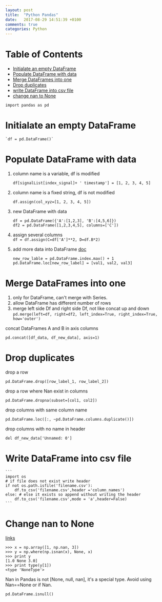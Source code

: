 ```yaml
---
layout: post
title:  "Python Pandas"
date:   2017-08-29 14:51:39 +0100
comments: true  
categories: Python
---
```





# Table of Contents

- [Initialate an empty DataFrame](#initialate-an-empty-dataframe)
- [Populate DataFrame with data](#populate-dataframe-with-data)
- [Merge DataFrames into one](#merge-dataframes-into-one)
- [Drop duplicates](#drop-duplicates)  
- [write DataFrame into csv file](#write-dataframe-into-csv-file)
- [change nan to None](#change-nan-to-None)








`import pandas as pd`  

# Initialate an empty DataFrame
    `df = pd.DataFrame()`  

# Populate DataFrame with data
1. column name is a variable, df is modified

   `df[signalList[index_signal]+ ' timestamp'] = [1, 2, 3, 4, 5]`   

2. column name is a fixed string, df is not modified

    `df.assign(col_xyz=[1, 2, 3, 4, 5])`   

3. new DataFrame with data
    ```
    df = pd.DataFrame({'A':[1,2,3], 'B':[4,5,6]})  
    df2 = pd.DataFrame([1,2,3,4,5], columns=['C'])
    ```
4. assign several columns  
    `df = df.assign(C=df['A']**2, D=df.B*2)`   

5. add more data into DataFrame [doc](https://pandas.pydata.org/pandas-docs/stable/indexing.html#selection-by-label)
    ```
    new_row_lable = pd.DataFrame.index.max() + 1
    pd.DataFrame.loc[new_row_label] = [val1, val2, val3]
    ```

# Merge DataFrames into one
1. only for DataFrame, can't merge with Series.
2. allow DataFrame has different number of rows
3. merge left side Df and right side Df, not like concat up and down  
`pd.merge(left=df, right=df2, left_index=True, right_index=True, how='outer')`

concat DataFrames A and B in axis columns  
```
pd.concat([df_data, df_new_data], axis=1)
```


# Drop duplicates   
  drop a row
  ```
  pd.DataFrame.drop([row_label_1, row_label_2])
  ```

  drop a row where Nan exist in columns
  ```
  pd.DataFrame.dropna(subset=[col1, col2])
  ```

  drop columns with same column name
  ```
  pd.DataFrame.loc([:, ~pd.DataFrame.columns.duplicate()])
  ```

  drop columns with no name in header
  ```
  del df_new_data['Unnamed: 0']
  ```



# Write DataFrame into csv file
    ```
    import os
    # if file does not exist write header 
    if not os.path.isfile('filename.csv'):
        df.to_csv('filename.csv',header ='column_names')
    else: # else it exists so append without writing the header
        df.to_csv('filename.csv',mode = 'a',header=False)
    ```


# Change nan to None 
  [links](https://stackoverflow.com/questions/14162723/replacing-pandas-or-numpy-nan-with-a-none-to-use-with-mysqldb)
  ```
  >>> x = np.array([1, np.nan, 3])
  >>> y = np.where(np.isnan(x), None, x)
  >>> print y
  [1.0 None 3.0]
  >>> print type(y[1])
  <type 'NoneType'>
  ```
  
  Nan in Pandas is not [None, null, nan], it's a special type. Avoid using Nan==None or if Nan.
  ```
  pd.DataFrame.isnull()
  ```
  
    
